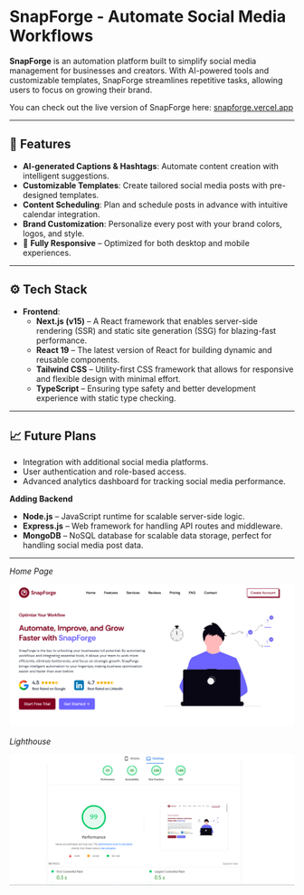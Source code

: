 # SnapForge - Automate Social Media Workflows

**SnapForge** is an automation platform built to simplify social media management for businesses and creators. With AI-powered tools and customizable templates, SnapForge streamlines repetitive tasks, allowing users to focus on growing their brand.

You can check out the live version of SnapForge here: [snapforge.vercel.app](https://snapforge.vercel.app)

---

## 🚀 **Features**

- **AI-generated Captions & Hashtags**: Automate content creation with intelligent suggestions.
- **Customizable Templates**: Create tailored social media posts with pre-designed templates.
- **Content Scheduling**: Plan and schedule posts in advance with intuitive calendar integration.
- **Brand Customization**: Personalize every post with your brand colors, logos, and style.
- 📱 **Fully Responsive** – Optimized for both desktop and mobile experiences. 

---

## ⚙️ **Tech Stack**

- **Frontend**:  
  - **Next.js (v15)** – A React framework that enables server-side rendering (SSR) and static site generation (SSG) for blazing-fast performance.
  - **React 19** – The latest version of React for building dynamic and reusable components.
  - **Tailwind CSS** – Utility-first CSS framework that allows for responsive and flexible design with minimal effort.
  - **TypeScript** – Ensuring type safety and better development experience with static type checking. 
---

## 📈 **Future Plans**

- Integration with additional social media platforms.
- User authentication and role-based access.
- Advanced analytics dashboard for tracking social media performance.
  
 **Adding Backend**
   
- **Node.js** – JavaScript runtime for scalable server-side logic.
- **Express.js** – Web framework for handling API routes and middleware.
- **MongoDB** – NoSQL database for scalable data storage, perfect for handling social media post data.
  
---

*Home Page*

![Home](public/images/Home.png)

*Lighthouse*

![Lighthouse](public/images/lighthouse.png)
